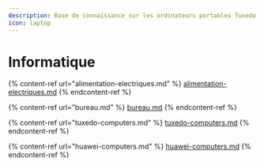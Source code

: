 ```yaml
---
description: Base de connaissance sur les ordinateurs portables Tuxedo et Huawei
icon: laptop
---
```


# Informatique

{% content-ref url="alimentation-electriques.md" %}
[alimentation-electriques.md](alimentation-electriques.md)
{% endcontent-ref %}

{% content-ref url="bureau.md" %}
[bureau.md](bureau.md)
{% endcontent-ref %}

{% content-ref url="tuxedo-computers.md" %}
[tuxedo-computers.md](tuxedo-computers.md)
{% endcontent-ref %}

{% content-ref url="huawei-computers.md" %}
[huawei-computers.md](huawei-computers.md)
{% endcontent-ref %}
